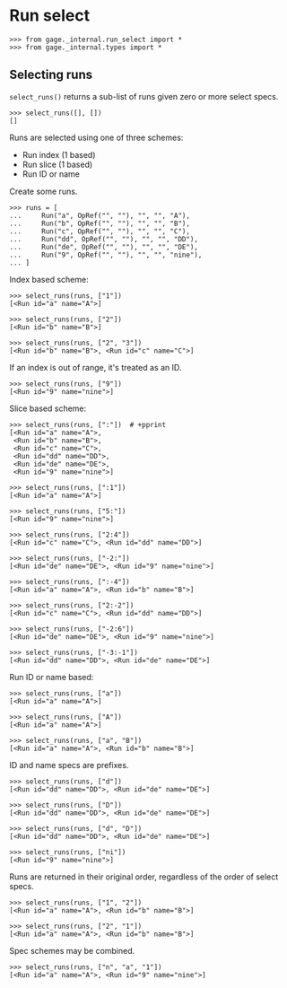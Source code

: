 # Run select

    >>> from gage._internal.run_select import *
    >>> from gage._internal.types import *

## Selecting runs

`select_runs()` returns a sub-list of runs given zero or more select
specs.

    >>> select_runs([], [])
    []

Runs are selected using one of three schemes:

- Run index (1 based)
- Run slice (1 based)
- Run ID or name

Create some runs.

    >>> runs = [
    ...     Run("a", OpRef("", ""), "", "", "A"),
    ...     Run("b", OpRef("", ""), "", "", "B"),
    ...     Run("c", OpRef("", ""), "", "", "C"),
    ...     Run("dd", OpRef("", ""), "", "", "DD"),
    ...     Run("de", OpRef("", ""), "", "", "DE"),
    ...     Run("9", OpRef("", ""), "", "", "nine"),
    ... ]


Index based scheme:

    >>> select_runs(runs, ["1"])
    [<Run id="a" name="A">]

    >>> select_runs(runs, ["2"])
    [<Run id="b" name="B">]

    >>> select_runs(runs, ["2", "3"])
    [<Run id="b" name="B">, <Run id="c" name="C">]

If an index is out of range, it's treated as an ID.

    >>> select_runs(runs, ["9"])
    [<Run id="9" name="nine">]

Slice based scheme:

    >>> select_runs(runs, [":"])  # +pprint
    [<Run id="a" name="A">,
     <Run id="b" name="B">,
     <Run id="c" name="C">,
     <Run id="dd" name="DD">,
     <Run id="de" name="DE">,
     <Run id="9" name="nine">]

    >>> select_runs(runs, [":1"])
    [<Run id="a" name="A">]

    >>> select_runs(runs, ["5:"])
    [<Run id="9" name="nine">]

    >>> select_runs(runs, ["2:4"])
    [<Run id="c" name="C">, <Run id="dd" name="DD">]

    >>> select_runs(runs, ["-2:"])
    [<Run id="de" name="DE">, <Run id="9" name="nine">]

    >>> select_runs(runs, [":-4"])
    [<Run id="a" name="A">, <Run id="b" name="B">]

    >>> select_runs(runs, ["2:-2"])
    [<Run id="c" name="C">, <Run id="dd" name="DD">]

    >>> select_runs(runs, ["-2:6"])
    [<Run id="de" name="DE">, <Run id="9" name="nine">]

    >>> select_runs(runs, ["-3:-1"])
    [<Run id="dd" name="DD">, <Run id="de" name="DE">]

Run ID or name based:

    >>> select_runs(runs, ["a"])
    [<Run id="a" name="A">]

    >>> select_runs(runs, ["A"])
    [<Run id="a" name="A">]

    >>> select_runs(runs, ["a", "B"])
    [<Run id="a" name="A">, <Run id="b" name="B">]

ID and name specs are prefixes.

    >>> select_runs(runs, ["d"])
    [<Run id="dd" name="DD">, <Run id="de" name="DE">]

    >>> select_runs(runs, ["D"])
    [<Run id="dd" name="DD">, <Run id="de" name="DE">]

    >>> select_runs(runs, ["d", "D"])
    [<Run id="dd" name="DD">, <Run id="de" name="DE">]

    >>> select_runs(runs, ["ni"])
    [<Run id="9" name="nine">]

Runs are returned in their original order, regardless of the order of
select specs.

    >>> select_runs(runs, ["1", "2"])
    [<Run id="a" name="A">, <Run id="b" name="B">]

    >>> select_runs(runs, ["2", "1"])
    [<Run id="a" name="A">, <Run id="b" name="B">]

Spec schemes may be combined.

    >>> select_runs(runs, ["n", "a", "1"])
    [<Run id="a" name="A">, <Run id="9" name="nine">]
